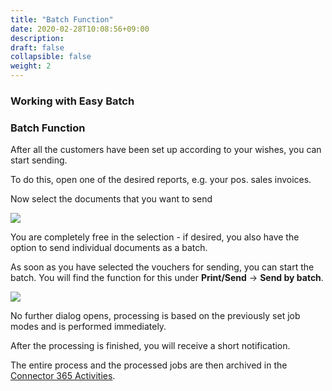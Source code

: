 ```yaml
---
title: "Batch Function"
date: 2020-02-28T10:08:56+09:00
description: 
draft: false
collapsible: false
weight: 2
---
```

### Working with Easy Batch

### Batch Function

After all the customers have been set up according to your wishes, you can start sending.

To do this, open one of the desired reports, e.g. your pos. sales invoices.

Now select the documents that you want to send

![](images/apps/easydocumentselecten.PNG)

You are completely free in the selection - if desired, you also have the option to send individual documents as a batch.

As soon as you have selected the vouchers for sending, you can start the batch. You will find the function for this under **Print/Send** -> **Send by batch**.

![](images/apps/easybatchfunctionen.PNG)

No further dialog opens, processing is based on the previously set job modes and is performed immediately.

After the processing is finished, you will receive a short notification.

The entire process and the processed jobs are then archived in the [Connector 365 Activities](/en-us/apps/easybatch/working-with-easy-batch/archive/).
